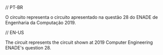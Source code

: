 // PT-BR

O circuito representa o circuito apresentado na questão 28 do ENADE de Engenharia da Computação 2019.

// EN-US

The circuit represents the circuit shown at 2019 Computer Engineering ENADE's question 28.
